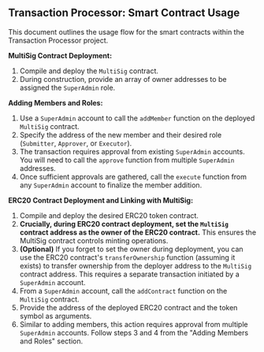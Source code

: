 ## Transaction Processor: Smart Contract Usage

This document outlines the usage flow for the smart contracts within the Transaction Processor project.

**MultiSig Contract Deployment:**

1.  Compile and deploy the `MultiSig` contract.
2.  During construction, provide an array of owner addresses to be assigned the `SuperAdmin` role.

**Adding Members and Roles:**

1.  Use a `SuperAdmin` account to call the `addMember` function on the deployed `MultiSig` contract.
2.  Specify the address of the new member and their desired role (`Submitter`, `Approver`, or `Executor`).
3.  The transaction requires approval from existing `SuperAdmin` accounts. You will need to call the `approve` function from multiple `SuperAdmin` addresses.
4.  Once sufficient approvals are gathered, call the `execute` function from any `SuperAdmin` account to finalize the member addition.

**ERC20 Contract Deployment and Linking with MultiSig:**

1.  Compile and deploy the desired ERC20 token contract.
2.  **Crucially, during ERC20 contract deployment, set the `MultiSig` contract address as the owner of the ERC20 contract.** This ensures the MultiSig contract controls minting operations.
3.  **(Optional)** If you forget to set the owner during deployment, you can use the ERC20 contract's `transferOwnership` function (assuming it exists) to transfer ownership from the deployer address to the `MultiSig` contract address. This requires a separate transaction initiated by a `SuperAdmin` account.
4.  From a `SuperAdmin` account, call the `addContract` function on the `MultiSig` contract.
5.  Provide the address of the deployed ERC20 contract and the token symbol as arguments.
6.  Similar to adding members, this action requires approval from multiple `SuperAdmin` accounts. Follow steps 3 and 4 from the "Adding Members and Roles" section.
